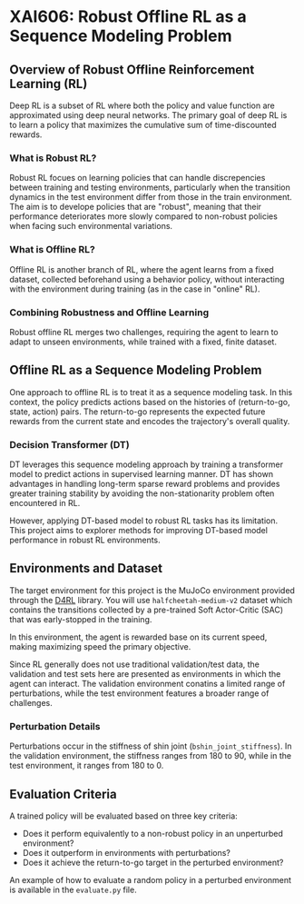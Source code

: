 # XAI606: Robust Offline RL as a Sequence Modeling Problem

## Overview of Robust Offline Reinforcement Learning (RL)

Deep RL is a subset of RL where both the policy and value function are approximated
using deep neural networks. The primary goal of deep RL is to learn a policy that
maximizes the cumulative sum of time-discounted rewards.

### What is Robust RL?

Robust RL focues on learning policies that can handle discrepencies between
training and testing environments, particularly when the transition dynamics in 
the test environment differ from those in the train environment. The aim is to
develope policies that are "robust", meaning that their performance deteriorates
more slowly compared to non-robust policies when facing such environmental
variations.

### What is Offline RL?

Offline RL is another branch of RL, where the agent learns from a fixed dataset,
collected beforehand using a behavior policy, without interacting with the
environment during training (as in the case in "online" RL).

### Combining Robustness and Offline Learning

Robust offline RL merges two challenges, requiring the agent to learn to adapt
to unseen environments, while trained with a fixed, finite dataset.

## Offline RL as a Sequence Modeling Problem

One approach to offline RL is to treat it as a sequence modeling task. In this
context, the policy predicts actions based on the histories of (return-to-go,
state, action) pairs. The return-to-go represents the expected future rewards
from the current state and encodes the trajectory's overall quality.

### Decision Transformer (DT)

DT leverages this sequence modeling approach by training a transformer model to
predict actions in supervised learning manner. DT has shown advantages in handling
long-term sparse reward problems and provides greater training stability by
avoiding the non-stationarity problem often encountered in RL.

However, applying DT-based model to robust RL tasks has its limitation. This 
project aims to explorer methods for improving DT-based model performance in
robust RL environments.

## Environments and Dataset

The target environment for this project is the MuJoCo environment provided
through the [D4RL](https://github.com/Farama-Foundation/D4RL) library. You
will use `halfcheetah-medium-v2` dataset which contains the transitions collected 
by a pre-trained Soft Actor-Critic (SAC) that was early-stopped in the training.

In this environment, the agent is rewarded base on its current speed, making
maximizing speed the primary objective.

Since RL generally does not use traditional validation/test data, the validation
and test sets here are presented as environments in which the agent can interact.
The validation environment conatins a limited range of perturbations, while the
test environment features a broader range of challenges.

### Perturbation Details

Perturbations occur in the stiffness of shin joint (`bshin_joint_stiffness`). In
the validation environment, the stiffness ranges from 180 to 90, while in the 
test environment, it ranges from 180 to 0.

## Evaluation Criteria

A trained policy will be evaluated based on three key criteria:

- Does it perform equivalently to a non-robust policy in an unperturbed environment?
- Does it outperform in environments with perturbations?
- Does it achieve the return-to-go target in the perturbed environment?

An example of how to evaluate a random policy in a perturbed environment is available
    in the `evaluate.py` file.
